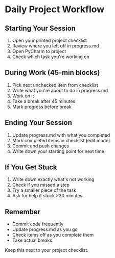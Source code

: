 # Daily Project Workflow

## Starting Your Session
1. Open your printed project checklist
2. Review where you left off in progress.md
3. Open PyCharm to project
4. Check which task you're working on

## During Work (45-min blocks)
1. Pick next unchecked item from checklist
2. Write what you're about to do in progress.md
3. Work on it
4. Take a break after 45 minutes
5. Mark progress before break

## Ending Your Session
1. Update progress.md with what you completed
2. Mark completed items in checklist (edit mode)
3. Commit and push changes
4. Write down your starting point for next time

## If You Get Stuck
1. Write down exactly what's not working
2. Check if you missed a step
3. Try a smaller piece of the task
4. Ask for help if stuck >30 minutes

## Remember
- Commit code frequently
- Update progress.md as you go
- Check items off as you complete them
- Take actual breaks

Keep this next to your project checklist.